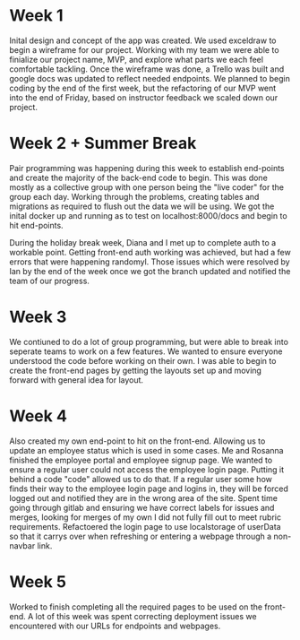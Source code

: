 # Week 1
Inital design and concept of the app was created. We used exceldraw to begin a wireframe for our project. Working with my team we were able to finialize our project name, MVP, and explore what parts we each feel comfortable tackling. Once the wireframe was done, a Trello was built and google docs was updated to reflect needed endpoints. We planned to begin coding by the end of the first week, but the refactoring of our MVP went into the end of Friday, based on instructor feedback we scaled down our project.

# Week 2 + Summer Break
Pair programming was happening during this week to establish end-points and create the majority of the back-end code to begin. This was done mostly as a collective group with one person being the "live coder" for the group each day. Working through the problems, creating tables and migrations as required to flush out the data we will be using. We got the inital docker up and running as to test on localhost:8000/docs and begin to hit end-points.

During the holiday break week, Diana and I met up to complete auth to a workable point. Getting front-end auth working was achieved, but had a few errors that were happening randomyl. Those issues which were resolved by Ian by the end of the week once we got the branch updated and notified the team of our progress.

# Week 3 
We contiuned to do a lot of group programming, but were able to break into seperate teams to work on a few features. We wanted to ensure everyone understood the code before working on their own. I was able to begin to create the front-end pages by getting the layouts set up and moving forward with general idea for layout. 

# Week 4
Also created my own end-point to hit on the front-end. Allowing us to update an employee status which is used in some cases. Me and Rosanna finished the employee portal and employee signup page. We wanted to ensure a regular user could not access the employee login page. Putting it behind a code "code" allowed us to do that. If a regular user some how finds their way to the employee login page and logins in, they will be forced logged out and notified they are in the wrong area of the site. Spent time going through gitlab and ensuring we have correct labels for issues and merges, looking for merges of my own I did not fully fill out to meet rubric requirements. Refactoered the login page to use localstorage of userData so that it carrys over when refreshing or entering a webpage through a non-navbar link. 

# Week 5
Worked to finish completing all the required pages to be used on the front-end. A lot of this week was spent correcting deployment issues we encountered with our URLs for endpoints and webpages.
